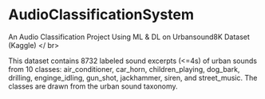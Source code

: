 # AudioClassificationSystem
An Audio Classification Project Using ML &amp; DL on Urbansound8K Dataset (Kaggle) </ br>

This dataset contains 8732 labeled sound excerpts (<=4s) of urban sounds from 10 classes: air_conditioner, car_horn, children_playing, dog_bark, drilling, enginge_idling, gun_shot, jackhammer, siren, and street_music. The classes are drawn from the urban sound taxonomy.
